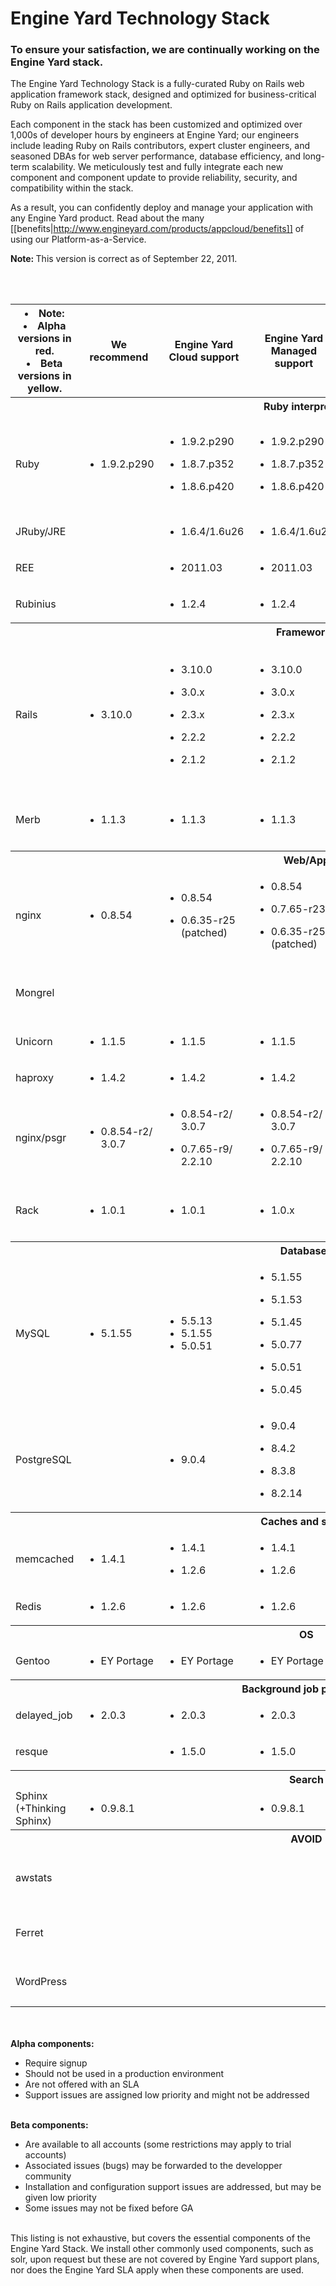 # Engine Yard Technology Stack

### To ensure your satisfaction, we are continually working on the Engine Yard stack.

The Engine Yard Technology Stack is a fully-curated Ruby on Rails web application 
framework stack, designed and optimized for business-critical Ruby on Rails application 
development. 

Each component in the stack has been customized and optimized over 1,000s of developer 
hours by engineers at Engine Yard; our engineers include leading Ruby on Rails contributors, 
expert cluster engineers, and seasoned DBAs for web server performance, database efficiency, 
and long-term scalability. We meticulously test and fully integrate each new component and 
component update to provide reliability, security, and compatibility within the stack.

As a result, you can confidently deploy and manage your application with any Engine Yard product. Read about the many [[benefits|http://www.engineyard.com/products/appcloud/benefits]] of using our Platform-as-a-Service.

<p class="note">
  <strong>Note: </strong>This version is correct as of September 22, 2011.
</p>

<br /><br />

<table id="eystack">
  <col class="rowHeaders">
  <col>
  <col>
  <col>
  <col>
  <col>
  <thead>
    <tr>
      <th><li>Note:</li><li class="experimental" title='Experimental'>Alpha versions in red.</li><li class="beta" title='Beta'>Beta versions in yellow.</li></th>
      <th>
        We recommend
      </th>
      <th>
        Engine Yard Cloud support
      </th>
      <th>
        Engine Yard Managed support
      </th>
      <th>
        Versions to avoid<br>
        and other comments
      </th>
    </tr>
  </thead>
  <tbody>
    <tr>
      <th colspan="5">
        Ruby interpreters
      </th>
    </tr>
    <tr>
      <td>
        Ruby
      </td>
      <td>
        <ul>
          <li class="full">1.9.2.p290
          </li>
        </ul>
      </td>
      <td>
        <ul>
          <li class="full">1.9.2.p290
          </li>
        </ul>
        <ul>
          <li class="full">1.8.7.p352
          </li>
        </ul>
        <ul>
          <li class="experimental" title='Experimental'>1.8.6.p420
          </li>
        </ul>
      </td>
      <td>
        <ul>
          <li class="full">1.9.2.p290
          </li>
        </ul>
        <ul>
          <li class="full">1.8.7.p352
          </li>
        </ul>
        <ul>
          <li class="full">1.8.6.p420
          </li>
        </ul>
      </td>
      <td>
        <p>
          Avoid 1.8.5 and below, 1.8.6.p369 and below, 1.8.7.p171 and below, (multiple vulnerabilities)<br>
          <a href="http://cve.mitre.org/cgi-bin/cvekey.cgi?keyword=ruby">http://cve.mitre.org/cgi-bin/cvekey.cgi?keyword=ruby</a>.<br>
          1.9.1 is not supported.
			<br>
		  1.8.6 is not available for new environments.
        </p>
      </td>
    </tr>
    <tr>
      <td>
        JRuby/JRE
      </td>
      <td></td>
      <td> 
	    <ul>
		  <li class="beta" title='Beta'>1.6.4/1.6u26 
		  </li>
		</ul>
	  </td>
      <td>
        <ul>
          	<li class="beta" title='Beta'>1.6.4/1.6u26 
			  </li>
        </ul>
      </td>
      <td>
        <p>
          JRuby support is in beta status.
        </p>
      </td>
    </tr>
    <tr>
      <td>
        REE
      </td>
      <td></td>
      <td>
        <ul>
          <li class="full">2011.03
          </li>
        </ul>
      </td>
      <td>
        <ul>
          <li class="full">2011.03
          </li>
        </ul>
      </td>
      <td></td>
    </tr>
    <tr>
      <td>
        Rubinius
      </td>
      <td></td>
      <td>
        <ul>
          <li class="experimental" title='Experimental'>1.2.4
          </li>
        </ul>
      </td>
      <td>
        <ul>
          <li class="experimental" title='Experimental'>1.2.4
          </li>
        </ul>
      </td>
      <td>
        <p>
          <span class="caps">Rubinius</span> support is in Alpha status.
        </p>
      </td>
    </tr>
	<tr>
      <th colspan="5">
        Frameworks
      </th>
    </tr>
    <tr>
      <td>
        Rails
      </td>
      <td>
        <ul>
          <li class="full">3.10.0
          </li>
        </ul>
      </td>
      <td>
        <ul>
          <li class="full">3.10.0
          </li>
        </ul>
		<ul>
          <li class="full">3.0.x
          </li>
        </ul>
        <ul>
          <li class="full">2.3.x
          </li>
        </ul>
        <ul>
          <li class="full">2.2.2
          </li>
        </ul>
        <ul>
          <li class="full">2.1.2
          </li>
        </ul>
      </td>
      <td>
         <ul>
	      <li class="full">3.10.0
	      </li>
	        </ul>
	      <ul>
          <li class="full">3.0.x
          </li>
        </ul>
        <ul>
          <li class="full">2.3.x
          </li>
        </ul>
        <ul>
          <li class="full">2.2.2
          </li>
        </ul>
        <ul>
          <li class="full">2.1.2
          </li>
        </ul>
      </td>
      <td>
        <p>
          Use 3.0.9 or lower for Rubinius.<br>
          2.3.8 does not work with Mongrel.<br>
          2.3.3 and below must apply a<br>
          <a href="http://www.engineyard.com/blog/2009/cross-site-scripting-vulnerability-in-rails-2-x-on-ruby-1-8-x/">patch for a cross-site scripting vulnerability</a>.<br>
          Avoid 2.3.2 and below (multiple vulnerabilities)<br>
          <a href="http://cve.mitre.org/cgi-bin/cvekey.cgi?keyword=rails">http://cve.mitre.org/cgi-bin/cvekey.cgi?keyword=rails</a> and <br>
          <a href="http://groups.google.com/group/rubyonrails-security/browse_thread/thread/20e17a978d2ccbd3?hl=en&amp;nbsp">http://groups.google.com/group/rubyonrails-security/browse_thread/thread/20e17a978d2ccbd3?hl=en&amp;nbsp.<br></a>
        </p>
      </td>
    </tr>
    <tr>
      <td>
        Merb
      </td>
      <td>
        <ul>
          <li class="full">1.1.3
          </li>
        </ul>
      </td>
      <td>
        <ul>
          <li class="full">1.1.3
          </li>
        </ul>
      </td>
      <td>
        <ul>
          <li class="full">1.1.3
          </li>
        </ul>
      </td>
      <td>
        <p>
          Avoid 1.0.11 and below (vulnerability in json_pure).<br>
          We recommend latest release of 1.0 line with latest bug fixes.
        </p>
      </td>
    </tr>
    <tr>
      <th colspan="5">
        Web/App
      </th>
    </tr>
    <tr>
      <td>
        nginx
      </td>
      <td>
        <ul>
          <li class="full">0.8.54
          </li>
        </ul>
      </td>
      <td>
        <ul>
          <li class="full">0.8.54
          </li>
        </ul>
        <ul>
          <li class="full">0.6.35-r25 (patched)
          </li>
        </ul>
      </td>
      <td>
        <ul>
          <li class="full">0.8.54
          </li>
        </ul>
        <ul>
          <li class="beta" title='Beta'>0.7.65-r23
          </li>
        </ul>
        <ul>
          <li class="full">0.6.35-r25 (patched)
          </li>
        </ul>
      </td>
      <td>
        <p>
          0.6.38 and below must apply several security patches.<br>
          0.7.65-r2 support is in Beta status for Engine Yard Managed.
        </p>
      </td>
    </tr>
    <tr>
      <td>
        Mongrel
      </td>
      <td></td>
      <td></td>
      <td></td>
      <td>
        <p>
          Avoid 1.1.3 and below (multiple vulnerabilities)<br>
          <a href="http://web.nvd.nist.gov/view/vuln/detail?vulnId=CVE-2007-6612">http://web.nvd.nist.gov/view/vuln/detail?vulnId=<span class="caps">CVE</span>-2007-6612</a>.
        </p>
      </td>
    </tr>
    <tr>
      <td>
        Unicorn
      </td>
      <td>
        <ul>
          <li class="full">1.1.5
          </li>
        </ul>
      </td>
      <td>
        <ul>
          <li class="full">1.1.5
          </li>
        </ul>
      </td>
      <td>
        <ul>
          <li class="full">1.1.5
          </li>
        </ul>
      </td>
      <td></td>
    </tr>
    <tr>
      <td>
        haproxy
      </td>
      <td>
        <ul>
          <li class="full">1.4.2
          </li>
        </ul>
      </td>
      <td>
        <ul>
          <li class="full">1.4.2
          </li>
        </ul>
      </td>
      <td>
        <ul>
          <li class="full">1.4.2
          </li>
        </ul>
      </td>
      <td></td>
    </tr>
    <tr>
      <td>
        nginx/psgr
      </td>
      <td>
        <ul>
          <li class="full">0.8.54-r2/<br>3.0.7
          </li>
        </ul>
      </td>
      <td>
        <ul>
          <li class="full">0.8.54-r2/<br>3.0.7
          </li>
        </ul>
		<ul>
          <li class="full">0.7.65-r9/<br>2.2.10
          </li>
        </ul>
      </td>
      <td>
        <ul>
          <li class="full">0.8.54-r2/<br>3.0.7
          </li>
        </ul>
		<ul>
	       <li class="full">0.7.65-r9/<br>2.2.10
	       </li>
	    </ul>
      </td>
      <td>
        <p>
          Avoid Passenger 2.2.3 (memory leak issues).<br>
          nginx must apply several security patches.
        </p>
      </td>
    </tr>
    <tr>
      <td>
        Rack
      </td>
      <td>
        <ul>
          <li class="full">1.0.1
          </li>
        </ul>
      </td>
      <td>
        <ul>
          <li class="full">1.0.1
          </li>
        </ul>
      </td>
      <td>
        <ul>
          <li class="full">1.0.x
          </li>
        </ul>
      </td>
      <td>
        <p>
          Avoid all versions prior to 0.9.1 (vulnerability).<br>
          <a href="http://blade.nagaokaut.ac.jp/cgi-bin/scat.rb/ruby/ruby-talk/324389">http://blade.nagaokaut.ac.jp/cgi-bin/scat.rb/ruby/ruby-talk/324389</a>.
        </p>
      </td>
    </tr>
    <tr>
      <th colspan="5">
        Databases
      </th>
    </tr>
    <tr>
      <td>
        MySQL
      </td>
      <td>
        <ul>
          <li class="full">5.1.55
          </li>
        </ul>
      </td>
      <td>
        <ul>
          <li class="experimental">5.5.13
          </li>
		<li class="experimental">5.1.55
          </li>
		<li class="full">5.0.51
          </li>
        </ul>
      </td>
      <td>
        <ul>
          <li class="full">5.1.55
          </li>
        </ul>
		<ul>
          <li class="full">5.1.53
          </li>
        </ul>
        <ul>
          <li class="full">5.1.45
          </li>
        </ul>
        <ul>
          <li class="full">5.0.77
          </li>
        </ul>
        <ul>
          <li class="full">5.0.51
          </li>
        </ul>
        <ul>
          <li class="full">5.0.45
          </li>
        </ul>
      </td>
      <td>
        <p>
          5.1 before 5.1.34 (multiple vulnerabilities)<br>
          5.0 before 5.0.45 (multiple vulnerabilities)<br>
          <a href="http://cve.mitre.org/cgi-bin/cvekey.cgi?keyword=mysql">http://cve.mitre.org/cgi-bin/cvekey.cgi?keyword=mysql</a>.
        </p>
      </td>
    </tr>
    <tr>
      <td>
        PostgreSQL
      </td>
      <td>
      </td>
      <td>	
	    <ul>
		  <li class="experimental" title='Experimental'>9.0.4
          </li>
        </ul>
      </td>
      <td>
       	<ul>
		  <li class="experimental" title='Experimental'>9.0.4
          </li>
        </ul>
        <ul>
          <li class="full">8.4.2
          </li>
        </ul>
        <ul>
          <li class="full">8.3.8
          </li>
        </ul>
        <ul>
          <li class="full">8.2.14
          </li>
        </ul>
      </td>
      <td>
        <p>
          Avoid all 8.2.x versions prior to 8.2.13 and all 8.3.x versions prior to 8.3.7<br>
          <a href="http://cve.mitre.org/cgi-bin/cvekey.cgi?keyword=postgresql">http://cve.mitre.org/cgi-bin/cvekey.cgi?keyword=postgresql</a>.
        </p>
      </td>
    </tr>
    <tr>
      <th colspan="5">
        Caches and stores
      </th>
    </tr>
    <tr>
      <td>
        memcached
      </td>
      <td>
        <ul>
          <li class="full">1.4.1
          </li>
        </ul>
      </td>
      <td>
        <ul>
          <li class="full">1.4.1
          </li>
        </ul>
        <ul>
          <li class="full">1.2.6
          </li>
        </ul>
      </td>
      <td>
        <ul>
          <li class="full">1.4.1
          </li>
        </ul>
        <ul>
          <li class="full">1.2.6
          </li>
        </ul>
      </td>
      <td></td>
    </tr>
    <tr>
      <td>
        Redis
      </td>
      <td>
        <ul>
          <li class="beta" title='Beta'>1.2.6
          </li>
        </ul>
      </td>
      <td>
        <ul>
          <li class="beta" title='Beta'>1.2.6
          </li>
        </ul>
      </td>
      <td>
        <ul>
          <li class="beta" title='Beta'>1.2.6
          </li>
        </ul>
      </td>
      <td>
        <p>
          Avoid using very large data sets with Redis 1.0.
        </p>
      </td>
    </tr>
    <tr>
      <th colspan="5">
        OS
      </th>
    </tr>
    <tr>
      <td>
        Gentoo
      </td>
      <td>
        <ul>
          <li class="full">EY Portage
          </li>
        </ul>
      </td>
      <td>
        <ul>
          <li class="full">EY Portage
          </li>
        </ul>
      </td>
      <td>
        <ul>
          <li class="full">EY Portage
          </li>
        </ul>
      </td>
      <td></td>
    </tr>
    <tr>
      <th colspan="5">
        Background job processor
      </th>
    </tr>
    <tr>
      <td>
        delayed_job
      </td>
      <td>
        <ul>
          <li class="full">2.0.3
          </li>
        </ul>
      </td>
      <td>
        <ul>
          <li class="full">2.0.3
          </li>
        </ul>
      </td>
      <td>
        <ul>
          <li class="full">2.0.3
          </li>
        </ul>
      </td>
      <td>
        <p>
          We recommend use of the latest versions.
        </p>
      </td>
    </tr>
    <tr>
      <td>
        resque
      </td>
      <td></td>
      <td>
        <ul>
          <li class="full" title='Full'>1.5.0
          </li>
        </ul>
      </td>
      <td>
        <ul>
          <li class="full" title='Full'>1.5.0 
          </li>
        </ul>
      </td>
      <td></td>
    </tr>
    <tr>
      <th colspan="5">
        Search
      </th>
    </tr>
    <tr>
      <td>
        Sphinx (+Thinking Sphinx)
      </td>
      <td>
        <ul>
          <li class="full">0.9.8.1
          </li>
        </ul>
      </td>
      <td></td>
      <td>
        <ul>
          <li class="full">0.9.8.1
          </li>
        </ul>
      </td>
      <td></td>
    </tr>
    <tr>
      <th colspan="5">
        AVOID
      </th>
    </tr>
    <tr>
      <td>
        awstats
      </td>
      <td></td>
      <td></td>
      <td></td>
      <td>
        <p>
          Installing awstats is no longer supported within any Engine Yard environment. We recommend use of Google Analytics instead.
        </p>
      </td>
    </tr>
    <tr>
      <td>
        Ferret
      </td>
      <td></td>
      <td></td>
      <td></td>
      <td>
        <p>
          We recommend against use of any version of Ferret on our platform.
        </p>
      </td>
    </tr>
    <tr>
      <td>
        WordPress
      </td>
      <td></td>
      <td></td>
      <td></td>
      <td>
        <p>
          We recommend use of a specialist WordPress hosting service for WordPress installations.
        </p>
      </td>
    </tr>
  </tbody>
</table>

<div class="footnotes">

<br> <br>
<strong>Alpha components:</strong>
<ul>
	<li>
		Require signup
	</li>
	<li>
		Should not be used in a production environment
	</li>
	<li>
		Are not offered with an SLA
	</li>
	<li>
		Support issues are assigned low priority and might not be addressed
	</li>
</ul>	
	<br>
<strong>Beta components:</strong>
<ul>
		<li>
			Are available to all accounts (some restrictions may apply to trial accounts)
		</li>
		<li>
			Associated issues (bugs) may be forwarded to the developper community
		</li>
		<li>
			Installation and configuration support issues are addressed, but may be given low priority  
		</li>
		<li>
			Some issues may not be fixed before GA
		</li>
</ul>	


<br>
  This listing is not exhaustive, but covers the essential components of the Engine Yard Stack. 
  We install other commonly used components, such as solr, upon request but these are not
  covered by Engine Yard support plans, nor does the Engine Yard SLA apply when these components are used.



</div>

